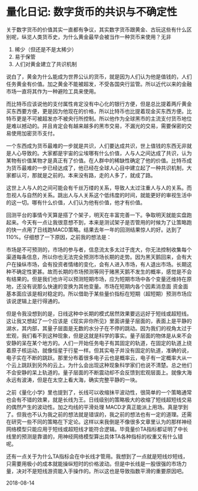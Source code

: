 # 量化日记: 数字货币的共识与不确定性

关于数字货币的价值其实一直都有争议，其实数字货币跟黄金、古玩这些有什么区别呢，纵览人类货币史，为什么黄金最早会被当作一种货币来使用？无非

1. 稀少（但还是不是太稀少）
2. 易于保管
3. 人们对黄金建立了共识机制

说白了，黄金为什么能成为世界公认的货币，就是因为人们认为他是值钱的，人们任务黄金有价值。加之黄金不能被超发，不受各国央行监管。所以近代以来的金融市场一直将其作为一种避险工具来使用。

而比特币应该说他的支付属性肯定没有中心化的银行方便，但是总比提着两斤黄金买东西要方便，更是因为他现在的价格，所以比特币也比提着现金买东西方便。比特币更是不可被超发亦不被央行所控制。所以他作为全球黑市的主流支付货币地位是难以撼动的。并且肯定会有越来越多的黑市交易，不漏光的交易，需要保密的交易使用加密货币支付。

一个东西成为货币最难的一步就是共识，人们要达成共识，世上值钱的东西无非就是人心导致的。大家都是宇宙的尘埃哪有什么价值，人与人之间达成了共识，认为某物有价值某物才是真正有了价值。在人群中的稀缺性确定了他的价值。比特币成为货币最难的一步已经达成了，他已经在全球人心目中建立起了一种共识机制，大家都认可，那就是之前的。本来没有路，走的人多了，就成了路。

这世上人与人的之间可能会有千丝万缕的关系，导致人太过注重人与人的关系。而忽视人与自然的关系。跳出人与人关系这个低纬度的时间，就能更好的审视生活中的这一切。哪有什么价值，人们认为他有价值，他才有价值。

回测平台的事情今天算是搭了个架子，明天在丰富完善一下。争取明天就能实盘跑起来。今天有一点让我很意想不到，本来是测试架子是否管用的时候为了让策略跑的快一点用了日线跑MACD策略。结果去年一年的回测结果惊人的好。达到了110%。仔细想了一下原因，之前我的想法是：

市场是不可预测的，市场的参与者，信息流太多太过于庞大，你无法控制收集每个渠道每条信息，所以你也无法完全预测市场长期的走势。因为黑天鹅回来，会有大户在操纵市场，会有投资者情绪的变化，会有人进入市场，有人退出市场。长期这种不确定性更甚。故而长期的市场预测等同于赌黑天鹅不发生的概率，感觉是不会有结果的。但是我们也许可以预测短期市场，应为短期市场中各个变量还维持在原地，还没有说那么快速的变换为其他变量。市场在短期内各个因素消息面 资金面 基本面应该是相对稳定的。所以借助于某些量价指标在短期（超短期）预测市场应该说逻辑上是行得通的。

但是令我没想到的是，日线这种中长期的模式居然效果要远远好于短线或超短线。这让我又想起了一个应该是《现实非你所见》里面讲量子层面的，表面上是平静的湖水，其内部，其量子层面是无数的水分子在不停的跳动。因为我们的视角太过于宏观，我们看不到这种现象，但是这就是科学的事实。量子层面的物体是从来不会安静的呆在某个地方的。人们一开始任务电子有其固定的轨道，在固定的轨道上绕着原子核运动，就像恒星于行星一样。但其实电子并没有固定的轨道，准确的说，电子实在不断的跳跃。那里分布着很多电子云也是概率云，电子有一定概率大从一个云上跳跃到另外的云上。为什么会出现这种现象科学家们也说不清楚。总之他们不会安静的呆上轨道的。量子层面的不断震动却不会反馈到宏观层面上。就像大海永远有波涛，但是在太空上看大海，确实完整平静的一块。

之前《量化小学》里也提到了，长线可以收缩抹平波动性，很简单的一个策略通常也会有不错的效果，就是长线为王。日线级别的策略极大的收缩了短线超短线交易的偶然产生的波动性。加之均线的平滑处理 MACD才真正能派上用场。真是学到了。但我也不认为我之前的想法就是错误的，我之前的想法也有一定的道理。还需在研究一些不同的策略在下定论。这样以来我倒是不像很多文章里认为的那样神经网络模型只能应用于短线或超短线才能符合逻辑。毕竟量价TA指标都证明了中长线里的预测是靠谱的，用神经网络模型算出具体TA各种指标的权重又有什么错呢。

还有一点关于为什么TA指标会在中长线才管用。我想到了一点就是短线炒短线，只需要用极小的成本就能操纵短时的价格波动。但是中长线是一股很强的市场力量，决对不是短线游资能入手操作的。所以这也是导致指数平滑的重要原因吧。

2018-08-14

